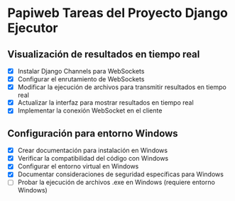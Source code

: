 # Papiweb Tareas del Proyecto Django Ejecutor
 
## Visualización de resultados en tiempo real
- [x] Instalar Django Channels para WebSockets
- [x] Configurar el enrutamiento de WebSockets
- [x] Modificar la ejecución de archivos para transmitir resultados en tiempo real
- [x] Actualizar la interfaz para mostrar resultados en tiempo real
- [x] Implementar la conexión WebSocket en el cliente

## Configuración para entorno Windows
- [x] Crear documentación para instalación en Windows
- [x] Verificar la compatibilidad del código con Windows
- [x] Configurar el entorno virtual en Windows
- [x] Documentar consideraciones de seguridad específicas para Windows
- [ ] Probar la ejecución de archivos .exe en Windows (requiere entorno Windows)

